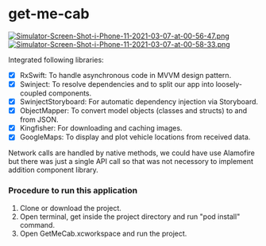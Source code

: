 # get-me-cab

[![Simulator-Screen-Shot-i-Phone-11-2021-03-07-at-00-56-47.png](https://i.postimg.cc/L4Cdgqtj/Simulator-Screen-Shot-i-Phone-11-2021-03-07-at-00-56-47.png)](https://postimg.cc/yWZpw8rN)
[![Simulator-Screen-Shot-i-Phone-11-2021-03-07-at-00-58-33.png](https://i.postimg.cc/mgSKRtgc/Simulator-Screen-Shot-i-Phone-11-2021-03-07-at-00-58-33.png)](https://postimg.cc/HrV69W5H)

Integrated following libraries:
- [x] RxSwift: To handle asynchronous code in MVVM design pattern.
- [x] Swinject: To resolve dependencies and to split our app into loosely-coupled components.
- [x] SwinjectStoryboard: For automatic dependency injection via Storyboard.
- [x] ObjectMapper: To convert model objects (classes and structs) to and from JSON.
- [x] Kingfisher: For downloading and caching images.
- [x] GoogleMaps: To display and plot vehicle locations from received data.

Network calls are handled by native methods, we could have use Alamofire but there was just a single API call so that was not necessory to implement addition component library. 

### Procedure to run this application
1. Clone or download the project.
2. Open terminal, get inside the project directory and run "pod install" command.
3. Open GetMeCab.xcworkspace and run the project.
